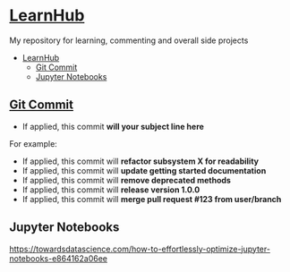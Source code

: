 # [LearnHub](https://github.com/adam-p/markdown-here/wiki/Markdown-Cheatsheet)
My repository for learning, commenting and overall side projects
- [LearnHub](#learnhub)
  - [Git Commit](#git-commit)
  - [Jupyter Notebooks](#jupyter-notebooks)

## [Git Commit](https://chris.beams.io/posts/git-commit/)

* If applied, this commit **__will your subject line here__**

For example:

  * If applied, this commit will **__refactor subsystem X for readability__**
  * If applied, this commit will **__update getting started documentation__**
  * If applied, this commit will **__remove deprecated methods__**
  * If applied, this commit will **__release version 1.0.0__**
  * If applied, this commit will **__merge pull request #123 from user/branch__**

## Jupyter Notebooks

https://towardsdatascience.com/how-to-effortlessly-optimize-jupyter-notebooks-e864162a06ee